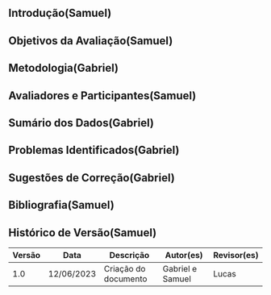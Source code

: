 ## Introdução(Samuel)

## Objetivos da Avaliação(Samuel)

## Metodologia(Gabriel)

## Avaliadores e Participantes(Samuel)

## Sumário dos Dados(Gabriel)

## Problemas Identificados(Gabriel)

## Sugestões de Correção(Gabriel)

## Bibliografia(Samuel)

## Histórico de Versão(Samuel)

| Versão | Data       | Descrição            | Autor(es)        | Revisor(es) |
| ------- | ---------- | ---------------------- | ---------------- | ----------- |
| 1.0     | 12/06/2023 | Criação do documento | Gabriel e Samuel | Lucas       |
